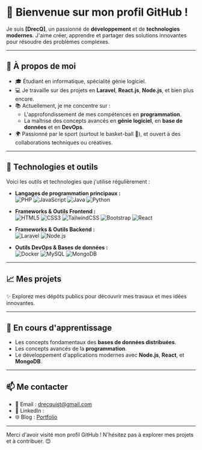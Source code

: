# 👋 Bienvenue sur mon profil GitHub !

Je suis **[DrecQ]**, un passionné de **développement** et de **technologies modernes**. J'aime créer, apprendre et partager des solutions innovantes pour résoudre des problèmes complexes.

---

## 🚀 À propos de moi

- 🎓 Étudiant en informatique, spécialité génie logiciel.  
- 💻 Je travaille sur des projets en **Laravel**, **React.js**, **Node.js**, et bien plus encore.  
- 📚 Actuellement, je me concentre sur :
  - L'approfondissement de mes compétences en **programmation**.  
  - La maîtrise des concepts avancés en **génie logiciel**, en **base de données** et en **DevOps**.
- 🌍 Passionné par le sport (surtout le basket-ball 🏀), et ouvert à des collaborations techniques ou créatives.

---

## 🔧 Technologies et outils

Voici les outils et technologies que j'utilise régulièrement :  

- **Langages de programmation principaux :**  
  ![PHP](https://img.shields.io/badge/PHP-777BB4?style=for-the-badge&logo=php&logoColor=white)
  ![JavaScript](https://img.shields.io/badge/JavaScript-F7DF1E?style=for-the-badge&logo=javascript&logoColor=black)
  ![Java](https://img.shields.io/badge/Java-007396?style=for-the-badge&logo=java&logoColor=white)
  ![Python](https://img.shields.io/badge/Python-3776AB?style=for-the-badge&logo=python&logoColor=white)

- **Frameworks & Outils Frontend :**  
  ![HTML5](https://img.shields.io/badge/HTML5-E34F26?style=for-the-badge&logo=html5&logoColor=white)
  ![CSS3](https://img.shields.io/badge/CSS3-1572B6?style=for-the-badge&logo=css3&logoColor=white)
  ![TailwindCSS](https://img.shields.io/badge/TailwindCSS-06B6D4?style=for-the-badge&logo=tailwindcss&logoColor=white)
  ![Bootstrap](https://img.shields.io/badge/Bootstrap-7952B3?style=for-the-badge&logo=bootstrap&logoColor=white)
  ![React](https://img.shields.io/badge/React-20232A?style=for-the-badge&logo=react&logoColor=61DAFB)

- **Frameworks & Outils Backend :**  
  ![Laravel](https://img.shields.io/badge/Laravel-FF2D20?style=for-the-badge&logo=laravel&logoColor=white)
  ![Node.js](https://img.shields.io/badge/Node.js-339933?style=for-the-badge&logo=nodedotjs&logoColor=white)

- **Outils DevOps & Bases de données :**  
  ![Docker](https://img.shields.io/badge/Docker-2496ED?style=for-the-badge&logo=docker&logoColor=white)
  ![MySQL](https://img.shields.io/badge/MySQL-4479A1?style=for-the-badge&logo=mysql&logoColor=white)
  ![MongoDB](https://img.shields.io/badge/MongoDB-47A248?style=for-the-badge&logo=mongodb&logoColor=white)

---

## 📈 Mes projets

✨ Explorez mes dépôts publics pour découvrir mes travaux et mes idées innovantes.

---

## 🌱 En cours d'apprentissage

- Les concepts fondamentaux des **bases de données distribuées**.  
- Les concepts avancés de la **programmation**.  
- Le développement d'applications modernes avec **Node.js**, **React**, et **MongoDB**.  

---

## 📫 Me contacter

- 📧 Email : [drecquist@gmail.com](mailto:drecquist@gmail.com)  
- 💼 LinkedIn : [](https://linkedin.com/in/votreprofil)  
- 🌐 Blog : [Portfolio](https://dev-drec.vercel.app/)  

---

Merci d'avoir visité mon profil GitHub ! N'hésitez pas à explorer mes projets et à contribuer. 😊
